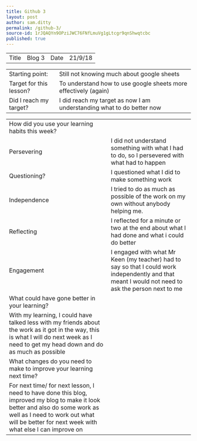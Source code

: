 ```yaml
---
title: Github 3
layout: post
author: sam.ditty
permalink: /github-3/
source-id: 1rJQAQYn9OPziJWC76FNfLmuVg1gLtcgr9qnShwqtcbc
published: true
---
```

<table>
  <tr>
    <td>Title</td>
    <td>Blog 3</td>
    <td>Date</td>
    <td>21/9/18</td>
  </tr>
</table>


<table>
  <tr>
    <td>Starting point:</td>
    <td>Still not knowing much about google sheets</td>
  </tr>
  <tr>
    <td>Target for this lesson?</td>
    <td>To understand how to use google sheets more effectively (again)</td>
  </tr>
  <tr>
    <td>Did I reach my target? </td>
    <td>I did reach my target as now I am understanding what to do better now </td>
  </tr>
</table>


<table>
  <tr>
    <td>How did you use your learning habits this week?</td>
    <td></td>
  </tr>
  <tr>
    <td>Persevering</td>
    <td>I did not understand something with what I had to do, so I persevered with what had to happen </td>
  </tr>
  <tr>
    <td>Questioning?</td>
    <td>I questioned what I did to make something work</td>
  </tr>
  <tr>
    <td>Independence</td>
    <td>I tried to do as much as possible of the work on my own without anybody helping me.</td>
  </tr>
  <tr>
    <td>Reflecting</td>
    <td>I reflected for a minute or two at the end about what I had done and what i could do better</td>
  </tr>
  <tr>
    <td>Engagement</td>
    <td>I engaged with what Mr Keen (my teacher) had to say so that I could work independently and that meant I would not need to ask the person next to me</td>
  </tr>
  <tr>
    <td>What could have gone better in your learning?</td>
    <td></td>
  </tr>
  <tr>
    <td>With my learning, I could have talked less with my friends about the work as it got in the way, this is what I will do next week as I need to get my head down and do as much as possible</td>
    <td></td>
  </tr>
  <tr>
    <td>What changes do you need to make to improve your learning next time?</td>
    <td></td>
  </tr>
  <tr>
    <td>For next time/ for next lesson, I need to have done this blog, improved my blog to make it look better and also do some work as well as I need to work out what will be better for next week with what else I can improve on</td>
    <td></td>
  </tr>
</table>


